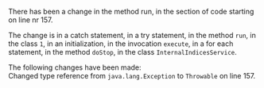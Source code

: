 There has been a change in the method run, in the section of code starting on line nr 157.
  
The change is in a catch statement, in a try statement, in the method ```run```, in the class ```1```, in an initialization, in the invocation ```execute```, in a for each statement, in the method ```doStop```, in the class ```InternalIndicesService```.
  
The following changes have been made:  
Changed type reference from ```java.lang.Exception``` to ```Throwable``` on line 157.  
